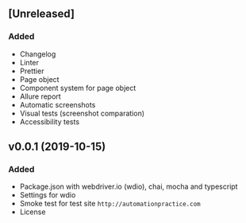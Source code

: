 ## [Unreleased]

### Added

- Changelog
- Linter
- Prettier
- Page object
- Component system for page object
- Allure report
- Automatic screenshots
- Visual tests (screenshot comparation)
- Accessibility tests

## v0.0.1 (2019-10-15)

### Added

- Package.json with webdriver.io (wdio), chai, mocha and typescript
- Settings for wdio
- Smoke test for test site `http://automationpractice.com`
- License
